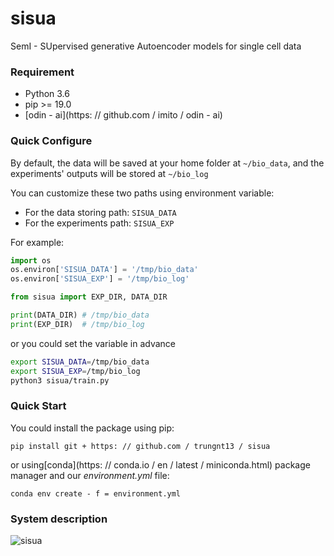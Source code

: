 # sisua
SemI - SUpervised generative Autoencoder models for single cell data

### Requirement

* Python 3.6
* pip >= 19.0
* [odin - ai](https: // github.com / imito / odin - ai)

### Quick Configure

By default, the data will be saved at your home folder
at `~/bio_data`, and the experiments' outputs will be stored
at `~/bio_log`

You can customize these two paths using environment variable:

* For the data storing path: `SISUA_DATA`
* For the experiments path: `SISUA_EXP`

For example:

```python
import os
os.environ['SISUA_DATA'] = '/tmp/bio_data'
os.environ['SISUA_EXP'] = '/tmp/bio_log'

from sisua import EXP_DIR, DATA_DIR

print(DATA_DIR) # /tmp/bio_data
print(EXP_DIR)  # /tmp/bio_log
```

or you could set the variable in advance

```bash
export SISUA_DATA=/tmp/bio_data
export SISUA_EXP=/tmp/bio_log
python3 sisua/train.py
```

### Quick Start

You could install the package using pip:

`pip install git + https: // github.com / trungnt13 / sisua`

or using[conda](https: // conda.io / en / latest / miniconda.html) package manager and
our _environment.yml_ file:

`conda env create - f = environment.yml`

### System description

![sisua](https://drive.google.com/uc?export=view&id=1CoyPcOTxa3mTYoeHH0t__AIq7p0rERe_)
